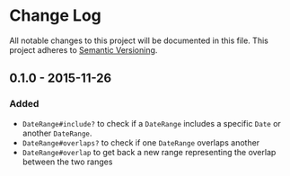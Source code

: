 # Change Log
All notable changes to this project will be documented in this file.
This project adheres to [Semantic Versioning](http://semver.org/).

## 0.1.0 - 2015-11-26

### Added

- `DateRange#include?` to check if a `DateRange` includes a specific `Date` or another `DateRange`.
- `DateRange#overlaps?` to check if one `DateRange` overlaps another
- `DateRange#overlap` to get back a new range representing the overlap between the two ranges
